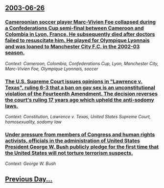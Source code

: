 ## [2003-06-26](/news/2003/06/26/index.md)

### [ Cameroonian soccer player Marc-Vivien Foe collapsed during a Confederations Cup semi-final between Cameroon and Colombia in Lyon, France. He subsequently died after doctors failed to resuscitate him. He played for Olympique Lyonnais and was loaned to Manchester City F.C. in the 2002-03 season.](/news/2003/06/26/cameroonian-soccer-player-marc-vivien-foa-c-collapsed-during-a-confederations-cup-semi-final-between-cameroon-and-colombia-in-lyon-france.md)
_Context: Cameroon, Colombia, Confederations Cup, Lyon, Manchester City, Marc-Vivien Foe, Olympique Lyonnais, soccer_

### [ The U.S. Supreme Court issues opinions in "Lawrence v. Texas", ruling 6-3 that a ban on gay sex is an unconstitutional violation of the Fourteenth Amendment. The decision reverses the court's ruling 17 years ago which upheld the anti-sodomy laws.](/news/2003/06/26/the-u-s-supreme-court-issues-opinions-in-lawrence-v-texas-ruling-6a3-that-a-ban-on-gay-sex-is-an-unconstitutional-violation-of-the-f.md)
_Context: Constitution, Lawrence v. Texas, United States Supreme Court, homosexuality, sodomy law_

### [ Under pressure from members of Congress and human rights activists, officials in the administration of United States President George W. Bush publicly pledge for the first time that the United States will not torture terrorism suspects.](/news/2003/06/26/under-pressure-from-members-of-congress-and-human-rights-activists-officials-in-the-administration-of-united-states-president-george-w-bu.md)
_Context: George W. Bush_

## [Previous Day...](/news/2003/06/25/index.md)

